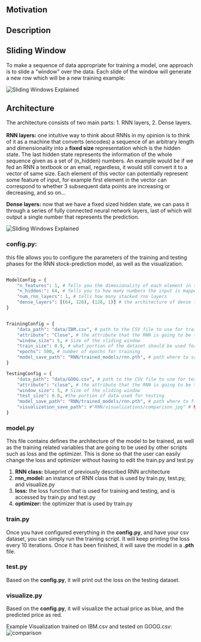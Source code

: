 ## Motivation ##

## Description ## 

## Sliding Window ##
To make a sequence of  data appropriate for training a model, one approach is to slide a "window" over the data. Each slide of the window will generate a new row which will be a new training example: <br>

<picture>
  <source media="(prefers-color-scheme: dark)" srcset="https://github.com/IlliaNasiri/stock-prediction/assets/135656013/2d7f9236-a95d-4c21-8ece-1557dd0d7c9a">
  <source media="(prefers-color-scheme: light)" srcset="https://github.com/IlliaNasiri/stock-prediction/assets/135656013/da5be2a4-a16f-4788-971b-0f517db62e6b">
  <img alt="Sliding Windows Explained">
</picture>


## Architecture ##
The architecture consists of two main parts: 1. RNN layers, 2. Dense layers. <br><br>
**RNN layers:** one intuitive way to think about RNNs in my opinion is to think of it as a machine that converts (encodes) a sequence of an arbitrary length and dimensionality into a **fixed size** representation which is the hidden state. The last hidden state represents the information of the whole sequence given as a set of (n_hidden) numbers. An example would be if we fed an RNN a textbook or an email, regardless, it would still convert it to a vector of same size. Each element of this vector can potentially represent some feature of input, for example first element in the vector can correspond to whether 3 subsequent data points are increasing or decreasing, and so on...<br>

**Dense layers:** now that we have a fixed sized hidden state, we can pass it through a series of fully connected neural network layers, last of which will output a single number that represents the prediction. 

<picture>
  <source media="(prefers-color-scheme: dark)" srcset="https://github.com/IlliaNasiri/stock-prediction/assets/135656013/ce6778f8-5352-4bd5-ab7a-83b8f804a755">
  <source media="(prefers-color-scheme: light)" srcset="https://github.com/IlliaNasiri/stock-prediction/assets/135656013/7df3a7e6-3e85-494b-8af1-767e50c91290">
  <img alt="Sliding Windows Explained">
</picture>


### config.py: ###
this file allows you to configure the parameters of the training and testing phases for the RNN stock-prediction model, as well as the visualization.

``` python

ModelConfig = {
    "n_features": 1, # Tells you the dimesionality of each element in the sequence. (for prices it's 1)
    "n_hidden:": 64, # Tells you to how many numbers the input is mapped to
    "num_rnn_layers": 1, # tells how many stacked rnn layers 
    "dense_layers": [(64, 128), (128, 1)] # the architecture of dense layers. Note: first element of the first tuple should be same number as n_hidden.  
}


TrainingConfig = {
    "data_path": "data/IBM.csv", # path to the CSV file to use for training
    "attribute": "Close", # the attribute that the RNN is going to be trained on
    "window_size": 5, # Size of the sliding window
    "train_size": 0.9, # what portion of the dataset should be used for training
    "epochs": 500, # number of epochs for training
    "model_save_path": "RNN/trained_models/rnn.pth", # path where to save the model. NOTE: the folder MUST EXIST!
}

TestingConfig = {
    "data_path": "data/GOOG.csv", # path to the CSV file to use for testing
    "attribute": "close", # the attribute that the RNN is going to be tested on
    "window_size": 5, # Size of the sliding window
    "test_size": 0.0, #the portion of data used for testing
    "model_save_path": "RNN/trained_models/rnn.pth", # path where to find the model
    "visualization_save_path": #"RNN/visualizations/comparison.jpg" # NOTE: the folder MUST EXIST!
}

```

### model.py ###
This file contains defines the architecture of the model to be trained, as well as the training related variables that are going to be used by other scripts such as loss and the optimizer.
This is done so that the user can easily change the loss and optimizer without having to edit the train.py and test.py 
1. **RNN class:** blueprint of previously described RNN architecture 
2. **rnn_model:** an instance of RNN class that is used by train.py, test.py, and visualize.py
3. **loss:** the loss function that is used for training and testing, and is accessed by train.py and test.py
4. **optimizer:** the optimizer that is used by train.py 

### train.py ###
Once you have configured everything in the **config.py**, and have your csv dataset, you can simply run the training script. It will keep printing the loss 
every 10 iterations. Once it has been finished, it will save the model in a **.pth** file.
 
### test.py ###
Based on the **config.py**, it will print out the loss on the testing dataset.

### visualize.py ###
Based on the **config.py**, it will visualize the actual price as blue, and the predicted price as red. 

Example Visualization trained on IBM.csv and tested on GOOG.csv:
![comparison](https://github.com/IlliaNasiri/stock-prediction/assets/135656013/0abca124-46f6-4810-854e-860f65bf152b)


